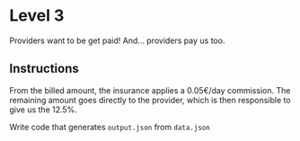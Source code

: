 # Level 3

Providers want to be get paid! And... providers pay us too.

## Instructions

From the billed amount, the insurance applies a 0.05€/day commission.
The remaining amount goes directly to the provider, which is then responsible to give us the 12.5%.

Write code that generates `output.json` from `data.json`
